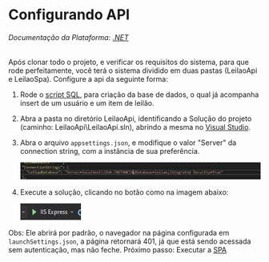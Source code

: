 # Configurando API

###### Documentação da Plataforma: [.NET](https://docs.microsoft.com/pt-br/dotnet/core/)

Após clonar todo o projeto, e verificar os requisitos do sistema, para que rode perfeitamente, você terá o sistema dividido em duas pastas (LeilaoApi e LeilaoSpa). Configure a api da seguinte forma:

1. Rode o [script SQL](https://github.com/bpereiraalmeida7/auction-mvp/blob/master/sql/SQLLeilao.sql), para criação da base de dados, o qual já acompanha insert de um usuário e um item de leilão.

2. Abra a pasta no diretório LeilaoApi, identificando a Solução do projeto (caminho: LeilaoApi\LeilaoApi.sln), abrindo a mesma no [Visual Studio](https://visualstudio.microsoft.com/pt-br/vs/).

3. Abra o arquivo `appsettings.json`, e modifique o valor "Server" da connection string, com a instância de sua preferência.  

    ![run solution](https://github.com/bpereiraalmeida7/auction-mvp/blob/master/screenshots/connection.PNG)
    
4. Execute a solução, clicando no botão como na imagem abaixo:  

    ![run solution](https://github.com/bpereiraalmeida7/auction-mvp/blob/master/screenshots/runApi.PNG)

    
Obs: Ele abrirá por padrão, o navegador na página configurada em `launchSettings.json`, a página retornará 401, já que está sendo acessada sem autenticação, mas não feche. Próximo passo: Executar a [SPA](https://github.com/bpereiraalmeida7/auction-mvp/blob/master/LeilaoSpa/README.md)
